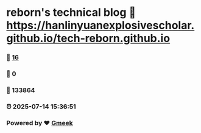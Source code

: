 # reborn's technical blog :link: https://hanlinyuanexplosivescholar.github.io/tech-reborn.github.io 
### :page_facing_up: [16](https://hanlinyuanexplosivescholar.github.io/tech-reborn.github.io/tag.html) 
### :speech_balloon: 0 
### :hibiscus: 133864 
### :alarm_clock: 2025-07-14 15:36:51 
### Powered by :heart: [Gmeek](https://github.com/Meekdai/Gmeek)

